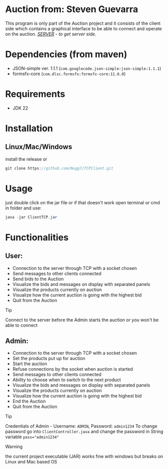 # Auction from: Steven Guevarra
This program is only part of the Auction project and it consists of the client side which contains a graphical interface to be able to connect and operate on the auction.
*[SERVER](https://github.com/Nugg7/TCPServer.git) - to get server side.*
# Dependencies (from maven)
- JSON-simple ver. 1.1.1 (`com.googlecode.json-simple:json-simple:1.1.1`)
- formsfx-core (`com.dlsc.formsfx:formsfx-core:11.6.0`)

# Requirements
- JDK 22
# Installation
## Linux/Mac/Windows
install the release or
```java
git clone https://github.com/Nugg7/TCPClient.git
```
# Usage
just double click on the jar file
or if that doesn't work open terminal or cmd in folder and use:
```java
java -jar ClientTCP.jar
```
# Functionalities
## User:
- Connection to the server through TCP with a socket chosen
- Send messages to other clients connected
- Send bids to the Auction
- Visualize the bids and messages on display with separated panels
- Visualize the products currently on auction
- Visualize how the current auction is going with the highest bid
- Quit from the Auction

> [!Tip]
> Connect to the server before the Admin starts the auction or you won't be able to connect
## Admin:
- Connection to the server through TCP with a socket chosen
- Set the products put up for auction
- Start the auction
- Refuse connections by the socket when auction is started
- Send messages to other clients connected
- Ability to choose when to switch to the next product
- Visualize the bids and messages on display with separated panels
- Visualize the products currently on auction
- Visualize how the current auction is going with the highest bid
- End the Auction
- Quit from the Auction

> [!Tip]
> Credentials of Admin - Username: `ADMIN`, Password: `admin1234`
> To change password go into `ClientController.java` and change the password in String variable `pass="admin1234"`

> [!warning]
> the current project executable (JAR) works fine with windows but breaks on Linux and Mac based OS
